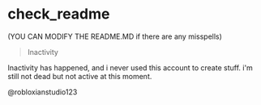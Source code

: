 # check_readme
(YOU CAN MODIFY THE README.MD if there are any misspells)
> Inactivity

Inactivity has happened, and i never used this account to create stuff.
i'm still not dead but not active at this moment.

@robloxianstudio123
